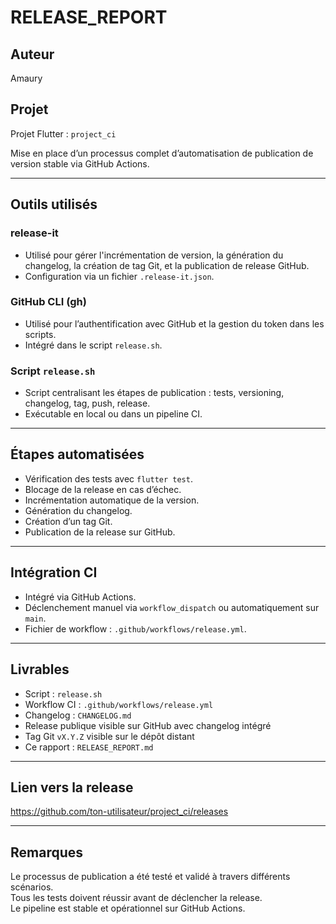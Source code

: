 # RELEASE_REPORT

## Auteur

Amaury

## Projet

Projet Flutter : `project_ci`

Mise en place d’un processus complet d’automatisation de publication de version stable via GitHub Actions.

---

## Outils utilisés

### release-it

- Utilisé pour gérer l'incrémentation de version, la génération du changelog, la création de tag Git, et la publication de release GitHub.
- Configuration via un fichier `.release-it.json`.

### GitHub CLI (gh)

- Utilisé pour l’authentification avec GitHub et la gestion du token dans les scripts.
- Intégré dans le script `release.sh`.

### Script `release.sh`

- Script centralisant les étapes de publication : tests, versioning, changelog, tag, push, release.
- Exécutable en local ou dans un pipeline CI.

---

## Étapes automatisées

- Vérification des tests avec `flutter test`.
- Blocage de la release en cas d’échec.
- Incrémentation automatique de la version.
- Génération du changelog.
- Création d’un tag Git.
- Publication de la release sur GitHub.

---

## Intégration CI

- Intégré via GitHub Actions.
- Déclenchement manuel via `workflow_dispatch` ou automatiquement sur `main`.
- Fichier de workflow : `.github/workflows/release.yml`.

---

## Livrables

- Script : `release.sh`
- Workflow CI : `.github/workflows/release.yml`
- Changelog : `CHANGELOG.md`
- Release publique visible sur GitHub avec changelog intégré
- Tag Git `vX.Y.Z` visible sur le dépôt distant
- Ce rapport : `RELEASE_REPORT.md`

---

## Lien vers la release

https://github.com/ton-utilisateur/project_ci/releases

---

## Remarques

Le processus de publication a été testé et validé à travers différents scénarios.  
Tous les tests doivent réussir avant de déclencher la release.  
Le pipeline est stable et opérationnel sur GitHub Actions.
